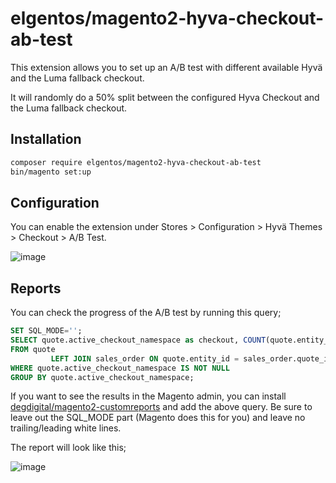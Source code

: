 # elgentos/magento2-hyva-checkout-ab-test

This extension allows you to set up an A/B test with different available Hyvä and the Luma fallback checkout.

It will randomly do a 50% split between the configured Hyva Checkout and the Luma fallback checkout.

## Installation

```bash
composer require elgentos/magento2-hyva-checkout-ab-test
bin/magento set:up
```

## Configuration

You can enable the extension under Stores > Configuration > Hyvä Themes > Checkout > A/B Test.

![image](https://user-images.githubusercontent.com/431360/201086503-6c54b1e0-68bd-4ec2-ab6b-e85bb52854b5.png)

## Reports

You can check the progress of the A/B test by running this query;

```sql
SET SQL_MODE='';
SELECT quote.active_checkout_namespace as checkout, COUNT(quote.entity_id) as quotes, COUNT(sales_order.quote_id) as orders, (COUNT(sales_order.quote_id) / COUNT(quote.entity_id)*100) as conversion_percentage
FROM quote
         LEFT JOIN sales_order ON quote.entity_id = sales_order.quote_id AND sales_order.state IN ('completed', 'processing')
WHERE quote.active_checkout_namespace IS NOT NULL
GROUP BY quote.active_checkout_namespace;
```

If you want to see the results in the Magento admin, you can install [degdigital/magento2-customreports](https://github.com/degdigital/magento2-customreports) and add the above query. Be sure to leave out the SQL_MODE part (Magento does this for you) and leave no trailing/leading white lines.

The report will look like this;

![image](https://user-images.githubusercontent.com/431360/200922747-6be0d031-3156-40cd-a989-c8399d4daae3.png)
